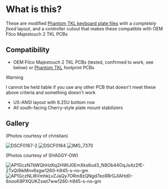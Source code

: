 # What is this?
These are modified [Phantom TKL keyboard plate files](https://github.com/mohitg11/GH-CAD-Resources) with a *completely fixed* layout, and a controller cutout that makes these compatible with OEM Filco Majestouch 2 TKL PCBs  

## Compatibility
- OEM Filco Majestouch 2 TKL PCBs (tested, confirmed to work, see below) or [Phantom TKL](https://deskthority.net/wiki/Phantom) footprint PCBs
> [!WARNING]
> I cannot be held liable if you use any other PCB that doesn't meet these above criteria and something doesn't work
- US-ANSI layout with 6.25U bottom row
- All south-facing Cherry-style plate mount stabilizers

## Gallery
(Photos courtesy of christian)

![DSCF0167-2](https://github.com/Druah/filco-phantom-tkl-plates/assets/54309603/3592c0b7-855f-48a3-ba0f-7d3d0c8a1cf3)
![DSCF0164](https://github.com/Druah/filco-phantom-tkl-plates/assets/54309603/22d00ee5-9388-456d-a641-9cd52f83d542)
![IMG_7370](https://github.com/Druah/filco-phantom-tkl-plates/assets/54309603/a674006d-522c-451c-b1c5-905f17100cf0)

(Photos courtesy of SHAGGY-OW)

![AP1GczN7bWQhHzKq2HWIJ0EmXks6ud3_N8Ob44OqJs4z2fE-2TxQi9ikMnv6sgw1260-h945-s-no-gm](https://github.com/user-attachments/assets/7847bd65-9495-4921-ac1c-446cad24186e)
![AP1GczNLl8VmhkLvZJaQy7ORm8zQNgd7eo9RrGJlAHd0-6nooK8PXQUKZswt7ww1260-h945-s-no-gm](https://github.com/user-attachments/assets/2547f692-5608-4374-99e6-53f68739d8af)


